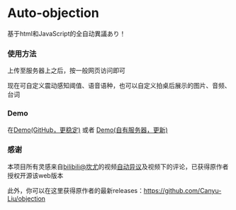 # Auto-objection
基于html和JavaScript的全自动異議あり！

### 使用方法
上传至服务器上之后，按一般网页访问即可

现在可自定义震动感知阈值、语音语种，也可以自定义拍桌后展示的图片、音频、台词

### Demo
在[Demo(GitHub，更稳定)](https://ldcivan.github.io/Auto-objection) 或者 [Demo(自有服务器，更新)](https://www.pro-ivan.com/game/objection/)

### 感谢
本项目所有灵感来自[bilibili@坎尤](https://space.bilibili.com/380054694)的视频[自动异议](https://www.bilibili.com/video/BV1Gm411R7tV)及视频下的评论，已获得原作者授权开源该web版本

此外，你可以在这里获得原作者的最新releases：https://github.com/Canyu-Liu/objection
